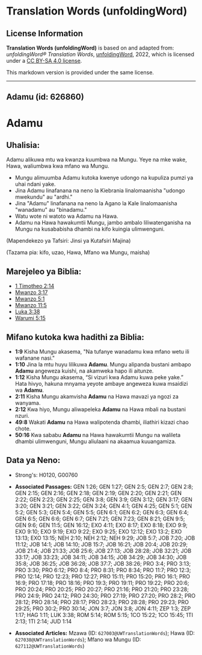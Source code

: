 # Translation Words (unfoldingWord)

## License Information

**Translation Words (unfoldingWord)** is based on and adapted from: _unfoldingWord® Translation Words_, [unfoldingWord](https://unfoldingword.org/utw), 2022, which is licensed under a [CC BY-SA 4.0 license](https://creativecommons.org/licenses/by-sa/4.0/legalcode.en).

This markdown version is provided under the same license.



--------------------------------

## Adamu (id: 626860)

Adamu
=====

Uhalisia:
---------

Adamu alikuwa mtu wa kwanza kuumbwa na Mungu. Yeye na mke wake, Hawa, waliumbwa kwa mfano wa Mungu.

* Mungu alimuumba Adamu kutoka kwenye udongo na kupuliza pumzi ya uhai ndani yake.
* Jina Adamu linafanana na neno la Kiebrania linalomaanisha "udongo mwekundu" au "ardhi."
* Jina "Adamu" linafanana na neno la Agano la Kale linalomaanisha "wanadamu" au "binadamu."
* Watu wote ni watoto wa Adamu na Hawa.
* Adamu na Hawa hawakumtii Mungu, jambo ambalo liliwatenganisha na Mungu na kusababisha dhambi na kifo kuingia ulimwenguni.

(Mapendekezo ya Tafsiri: Jinsi ya Kutafsiri Majina)

(Tazama pia: kifo, uzao, Hawa, Mfano wa Mungu, maisha)

Marejeleo ya Biblia:
--------------------

* [1 Timotheo 2:14](https://ref.ly/1Tim2:14)
* [Mwanzo 3:17](https://ref.ly/Gen3:17)
* [Mwanzo 5:1](https://ref.ly/Gen5:1)
* [Mwanzo 11:5](https://ref.ly/Gen11:5)
* [Luka 3:38](https://ref.ly/Luke3:38)
* [Warumi 5:15](https://ref.ly/Rom5:15)

Mifano kutoka kwa hadithi za Biblia:
------------------------------------

* **1:9** Kisha Mungu akasema, "Na tufanye wanadamu kwa mfano wetu ili wafanane nasi."
* **1:10** Jina la mtu huyu lilikuwa **Adamu**. Mungu alipanda bustani ambapo **Adamu** angeweza kuishi, na akamweka hapo ili aitunze.
* **1:12** Kisha Mungu akasema, “Si vizuri kwa Adamu kuwa peke yake.” Hata hivyo, hakuna mnyama yeyote ambaye angeweza kuwa msaidizi wa **Adamu**.
* **2:11** Kisha Mungu akamvisha **Adamu** na Hawa mavazi ya ngozi za wanyama.
* **2:12** Kwa hiyo, Mungu aliwapeleka **Adamu** na Hawa mbali na bustani nzuri.
* **49:8** Wakati **Adamu** na Hawa walipotenda dhambi, iliathiri kizazi chao chote.
* **50:16** Kwa sababu **Adamu** na Hawa hawakumtii Mungu na walileta dhambi ulimwenguni, Mungu aliulaani na akaamua kuuangamiza.

Data ya Neno:
-------------

* Strong's: H0120, G00760

* **Associated Passages:** GEN 1:26; GEN 1:27; GEN 2:5; GEN 2:7; GEN 2:8; GEN 2:15; GEN 2:16; GEN 2:18; GEN 2:19; GEN 2:20; GEN 2:21; GEN 2:22; GEN 2:23; GEN 2:25; GEN 3:8; GEN 3:9; GEN 3:12; GEN 3:17; GEN 3:20; GEN 3:21; GEN 3:22; GEN 3:24; GEN 4:1; GEN 4:25; GEN 5:1; GEN 5:2; GEN 5:3; GEN 5:4; GEN 5:5; GEN 6:1; GEN 6:2; GEN 6:3; GEN 6:4; GEN 6:5; GEN 6:6; GEN 6:7; GEN 7:21; GEN 7:23; GEN 8:21; GEN 9:5; GEN 9:6; GEN 11:5; GEN 16:12; EXO 4:11; EXO 8:17; EXO 8:18; EXO 9:9; EXO 9:10; EXO 9:19; EXO 9:22; EXO 9:25; EXO 12:12; EXO 13:2; EXO 13:13; EXO 13:15; NEH 2:10; NEH 2:12; NEH 9:29; JOB 5:7; JOB 7:20; JOB 11:12; JOB 14:1; JOB 14:10; JOB 15:7; JOB 16:21; JOB 20:4; JOB 20:29; JOB 21:4; JOB 21:33; JOB 25:6; JOB 27:13; JOB 28:28; JOB 32:21; JOB 33:17; JOB 33:23; JOB 34:11; JOB 34:15; JOB 34:29; JOB 34:30; JOB 35:8; JOB 36:25; JOB 36:28; JOB 37:7; JOB 38:26; PRO 3:4; PRO 3:13; PRO 3:30; PRO 6:12; PRO 8:4; PRO 8:31; PRO 8:34; PRO 11:7; PRO 12:3; PRO 12:14; PRO 12:23; PRO 12:27; PRO 15:11; PRO 15:20; PRO 16:1; PRO 16:9; PRO 17:18; PRO 18:16; PRO 19:3; PRO 19:11; PRO 19:22; PRO 20:6; PRO 20:24; PRO 20:25; PRO 20:27; PRO 21:16; PRO 21:20; PRO 23:28; PRO 24:9; PRO 24:12; PRO 24:30; PRO 27:19; PRO 27:20; PRO 28:2; PRO 28:12; PRO 28:14; PRO 28:17; PRO 28:23; PRO 28:28; PRO 29:23; PRO 29:25; PRO 30:2; PRO 30:14; JON 3:7; JON 3:8; JON 4:11; ZEP 1:3; ZEP 1:17; HAG 1:11; LUK 3:38; ROM 5:14; ROM 5:15; 1CO 15:22; 1CO 15:45; 1TI 2:13; 1TI 2:14; JUD 1:14
* **Associated Articles:** Mzawa (ID: `627003@UWTranslationWords`); Hawa (ID: `627038@UWTranslationWords`); Mfano wa Mungu (ID: `627112@UWTranslationWords`)

